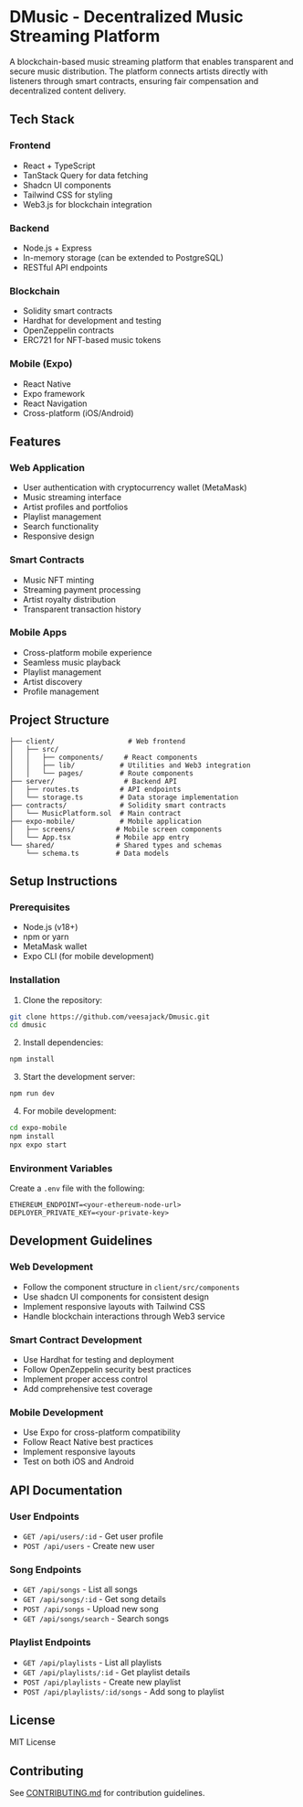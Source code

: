 # DMusic - Decentralized Music Streaming Platform

A blockchain-based music streaming platform that enables transparent and secure music distribution. The platform connects artists directly with listeners through smart contracts, ensuring fair compensation and decentralized content delivery.

## Tech Stack

### Frontend
- React + TypeScript
- TanStack Query for data fetching
- Shadcn UI components
- Tailwind CSS for styling
- Web3.js for blockchain integration

### Backend
- Node.js + Express
- In-memory storage (can be extended to PostgreSQL)
- RESTful API endpoints

### Blockchain
- Solidity smart contracts
- Hardhat for development and testing
- OpenZeppelin contracts
- ERC721 for NFT-based music tokens

### Mobile (Expo)
- React Native
- Expo framework
- React Navigation
- Cross-platform (iOS/Android)

## Features

### Web Application
- User authentication with cryptocurrency wallet (MetaMask)
- Music streaming interface
- Artist profiles and portfolios
- Playlist management
- Search functionality
- Responsive design

### Smart Contracts
- Music NFT minting
- Streaming payment processing
- Artist royalty distribution
- Transparent transaction history

### Mobile Apps
- Cross-platform mobile experience
- Seamless music playback
- Playlist management
- Artist discovery
- Profile management

## Project Structure

```
├── client/                  # Web frontend
│   ├── src/
│   │   ├── components/     # React components
│   │   ├── lib/           # Utilities and Web3 integration
│   │   └── pages/         # Route components
├── server/                 # Backend API
│   ├── routes.ts          # API endpoints
│   └── storage.ts         # Data storage implementation
├── contracts/             # Solidity smart contracts
│   └── MusicPlatform.sol  # Main contract
├── expo-mobile/           # Mobile application
│   ├── screens/          # Mobile screen components
│   └── App.tsx           # Mobile app entry
└── shared/               # Shared types and schemas
    └── schema.ts         # Data models
```

## Setup Instructions

### Prerequisites
- Node.js (v18+)
- npm or yarn
- MetaMask wallet
- Expo CLI (for mobile development)

### Installation

1. Clone the repository:
```bash
git clone https://github.com/veesajack/Dmusic.git
cd dmusic
```

2. Install dependencies:
```bash
npm install
```

3. Start the development server:
```bash
npm run dev
```

4. For mobile development:
```bash
cd expo-mobile
npm install
npx expo start
```

### Environment Variables

Create a `.env` file with the following:

```
ETHEREUM_ENDPOINT=<your-ethereum-node-url>
DEPLOYER_PRIVATE_KEY=<your-private-key>
```

## Development Guidelines

### Web Development
- Follow the component structure in `client/src/components`
- Use shadcn UI components for consistent design
- Implement responsive layouts with Tailwind CSS
- Handle blockchain interactions through Web3 service

### Smart Contract Development
- Use Hardhat for testing and deployment
- Follow OpenZeppelin security best practices
- Implement proper access control
- Add comprehensive test coverage

### Mobile Development
- Use Expo for cross-platform compatibility
- Follow React Native best practices
- Implement responsive layouts
- Test on both iOS and Android

## API Documentation

### User Endpoints
- `GET /api/users/:id` - Get user profile
- `POST /api/users` - Create new user

### Song Endpoints
- `GET /api/songs` - List all songs
- `GET /api/songs/:id` - Get song details
- `POST /api/songs` - Upload new song
- `GET /api/songs/search` - Search songs

### Playlist Endpoints
- `GET /api/playlists` - List all playlists
- `GET /api/playlists/:id` - Get playlist details
- `POST /api/playlists` - Create new playlist
- `POST /api/playlists/:id/songs` - Add song to playlist

## License

MIT License

## Contributing

See [CONTRIBUTING.md](CONTRIBUTING.md) for contribution guidelines.